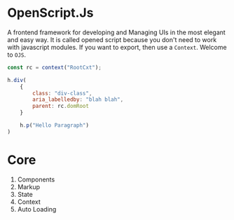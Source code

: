 # OpenScript.Js
A frontend framework for developing and Managing UIs in the most elegant and easy way. It is called opened script because you don't need to work with javascript modules. If you want to export, then use a `Context`. Welcome to `OJS`.

```js
const rc = context("RootCxt");

h.div(
    { 
        class: "div-class", 
        aria_labelledby: "blah blah",
        parent: rc.domRoot 
    }

    h.p("Hello Paragraph")
)
```

# Core
1. Components
2. Markup
3. State
4. Context
5. Auto Loading

